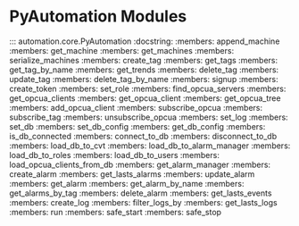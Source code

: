 # PyAutomation Modules

::: automation.core.PyAutomation
    :docstring:
    :members: append_machine
    :members: get_machine
    :members: get_machines
    :members: serialize_machines
    :members: create_tag
    :members: get_tags
    :members: get_tag_by_name
    :members: get_trends
    :members: delete_tag
    :members: update_tag
    :members: delete_tag_by_name
    :members: signup
    :members: create_token
    :members: set_role
    :members: find_opcua_servers
    :members: get_opcua_clients
    :members: get_opcua_client
    :members: get_opcua_tree
    :members: add_opcua_client
    :members: subscribe_opcua
    :members: subscribe_tag
    :members: unsubscribe_opcua
    :members: set_log
    :members: set_db
    :members: set_db_config
    :members: get_db_config
    :members: is_db_connected
    :members: connect_to_db
    :members: disconnect_to_db
    :members: load_db_to_cvt
    :members: load_db_to_alarm_manager
    :members: load_db_to_roles
    :members: load_db_to_users
    :members: load_opcua_clients_from_db
    :members: get_alarm_manager
    :members: create_alarm
    :members: get_lasts_alarms
    :members: update_alarm
    :members: get_alarm
    :members: get_alarm_by_name
    :members: get_alarms_by_tag
    :members: delete_alarm
    :members: get_lasts_events
    :members: create_log
    :members: filter_logs_by
    :members: get_lasts_logs
    :members: run
    :members: safe_start
    :members: safe_stop


    

    
    

    




